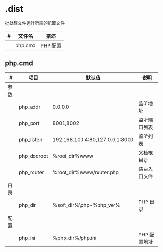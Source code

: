 # .dist

批处理文件运行所需的配置文件

| #    | 文件名  | 描述     |
| ---- | ------- | -------- |
|      | php.cmd | PHP 配置 |



## php.cmd

| #    | 项目        | 默认值                          | 说明         |
| ---- | ----------- | ------------------------------- | ------------ |
| 参数 |             |                                 |              |
|      | php_addr    | 0.0.0.0                         | 监听地址     |
|      | php_port    | 8001,8002                       | 监听端口列表 |
|      | php_listen  | 192.168.100.4:80,127.0.0.1:8000 | 监听列表     |
|      | php_docroot | %root_dir%/www                  | 文档根目录   |
|      | php_router  | %root_dir%/www/router.php       | 路由入口文件 |
| 目录 |             |                                 |              |
|      | php_dir     | %soft_dir%\php-%php_ver%        | PHP 目录     |
| 配置 |             |                                 |              |
|      | php_ini     | %php_dir%/php.ini               | PHP 配置地址 |
